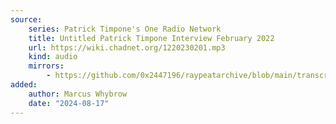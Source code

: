 ```yaml
---
source:
    series: Patrick Timpone's One Radio Network
    title: Untitled Patrick Timpone Interview February 2022
    url: https://wiki.chadnet.org/1220230201.mp3
    kind: audio
    mirrors:
        - https://github.com/0x2447196/raypeatarchive/blob/main/transcripts/02.21.22%20Peat%20Ray%20%5B1220230201%5D.vtt
added:
    author: Marcus Whybrow
    date: "2024-08-17"
---
```

